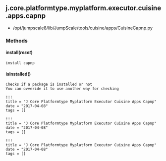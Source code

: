 <!-- toc -->
## j.core.platformtype.myplatform.executor.cuisine.apps.capnp

- /opt/jumpscale8/lib/JumpScale/tools/cuisine/apps/CuisineCapnp.py

### Methods

#### install(*reset*) 

```
install capnp

```

#### isInstalled() 

```
Checks if a package is installed or not
You can ovveride it to use another way for checking

```


```
!!!
title = "J Core Platformtype Myplatform Executor Cuisine Apps Capnp"
date = "2017-04-08"
tags = []
```

```
!!!
title = "J Core Platformtype Myplatform Executor Cuisine Apps Capnp"
date = "2017-04-08"
tags = []
```

```
!!!
title = "J Core Platformtype Myplatform Executor Cuisine Apps Capnp"
date = "2017-04-08"
tags = []
```
